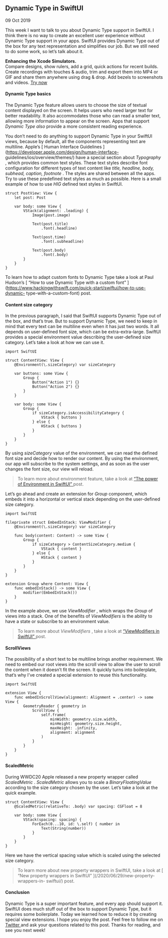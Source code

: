 ##  Dynamic Type in SwiftUI

09 Oct 2019

This week I want to talk to you about Dynamic Type support in SwiftUI. I think
there is no way to create an excellent user experience without Dynamic Type
support in your apps. SwiftUI provides Dynamic Type out of the box for any
text representation and simplifies our job. But we still need to do some work,
so let’s talk about it.

**Enhancing the Xcode Simulators.**  
Compare designs, show rulers, add a grid, quick actions for recent builds.
Create recordings with touches & audio, trim and export them into MP4 or GIF
and share them anywhere using drag & drop. Add bezels to screenshots and
videos. [ Try now ](https://gumroad.com/a/931293139/ftvbh)

####  Dynamic Type basics

The Dynamic Type feature allows users to choose the size of textual content
displayed on the screen. It helps users who need larger text for better
readability. It also accommodates those who can read a smaller text, allowing
more information to appear on the screen. Apps that support _Dynamic Type
also_ provide a more consistent reading experience.

You don’t need to do anything to support Dynamic Type in your SwiftUI views,
because by default, all the components representing text are multiline.
Apple’s [ Human Interface Guidelines
](https://developer.apple.com/design/human-interface-
guidelines/ios/overview/themes/) have a special section about _Typography_ ,
which provides common text styles. These text styles describe font
configuration for different types of text content like _title, headline, body,
subhead, caption, footnote_ . The styles are shared between all the apps. Try
to use these predefined text styles as much as possible. Here is a small
example of how to use _HIG_ defined text styles in SwiftUI.

    
    
    struct PostView: View {
        let post: Post
    
        var body: some View {
            VStack(alignment: .leading) {
                Image(post.image)
    
                Text(post.title)
                    .font(.headline)
    
                Text(post.time)
                    .font(.subheadline)
    
                Text(post.body)
                    .font(.body)
            }
        }
    }
    

To learn how to adapt custom fonts to Dynamic Type take a look at Paul
Hudson’s [ “How to use Dynamic Type with a custom font”
](https://www.hackingwithswift.com/quick-start/swiftui/how-to-use-dynamic-
type-with-a-custom-font) post.

####  Content size category

In the previous paragraph, I said that SwiftUI supports Dynamic Type out of
the box, and that’s true. But to support Dynamic Type, we need to keep in mind
that every text can be multiline even when it has just two words. It all
depends on user-defined font size, which can be extra-extra-large. SwiftUI
provides a special environment value describing the user-defined size
category. Let’s take a look at how we can use it.

    
    
    import SwiftUI
    
    struct ContentView: View {
        @Environment(\.sizeCategory) var sizeCategory
    
        var buttons: some View {
            Group {
                Button("Action 1") {}
                Button("Action 2") {}
            }
        }
    
        var body: some View {
            Group {
                if sizeCategory.isAccessibilityCategory {
                    VStack { buttons }
                } else {
                    HStack { buttons }
                }
            }
        }
    }
    

By using _sizeCategory_ value of the environment, we can read the defined font
size and decide how to render our content. By using the environment, our app
will subscribe to the system settings, and as soon as the user changes the
font size, our view will reload.

> To learn more about environment feature, take a look at [ “The power of
> Environment in SwiftUI” ](/2019/08/21/the-power-of-environment-in-swiftui/)
> post.

Let’s go ahead and create an extension for _Group_ component, which embeds it
into a horizontal or vertical stack depending on the user-defined size
category.

    
    
    import SwiftUI
    
    fileprivate struct EmbedInStack: ViewModifier {
        @Environment(\.sizeCategory) var sizeCategory
    
        func body(content: Content) -> some View {
            Group {
                if sizeCategory > ContentSizeCategory.medium {
                    VStack { content }
                } else {
                    HStack { content }
                }
            }
        }
    }
    
    extension Group where Content: View {
        func embedInStack() -> some View {
            modifier(EmbedInStack())
        }
    }
    

In the example above, we use _ViewModifier_ , which wraps the _Group_ of views
into a stack. One of the benefits of _ViewModifiers_ is the ability to have a
state or subscribe to an environment value.

> To learn more about _ViewModifiers_ , take a look at [ “ViewModifiers in
> SwiftUI” ](/2019/08/07/viewmodifiers-in-swiftui/) post.

####  ScrollViews

The possibility of a short text to be multiline brings another requirement. We
need to embed our root views into the scroll view to allow the user to scroll
the content when it doesn’t fit the screen. It quickly turns into boilerplate,
that’s why I’ve created a special extension to reuse this functionality.

    
    
    import SwiftUI
    
    extension View {
        func embedInScrollView(alignment: Alignment = .center) -> some View {
            GeometryReader { geometry in
                ScrollView {
                    self.frame(
                        minWidth: geometry.size.width,
                        minHeight: geometry.size.height,
                        maxHeight: .infinity,
                        alignment: alignment
                    )
                }
            }
        }
    }
    

####  ScaledMetric

During WWDC20 Apple released a new property wrapper called _ScaledMetric_ .
_ScaledMetric_ allows you to scale a _BinaryFloatingValue_ according to the
size category chosen by the user. Let’s take a look at the quick example.

    
    
    struct ContentView: View {
        @ScaledMetric(relativeTo: .body) var spacing: CGFloat = 8
    
        var body: some View {
            VStack(spacing: spacing) {
                ForEach(0...10, id: \.self) { number in
                    Text(String(number))
                }
            }
        }
    }
    

Here we have the vertical spacing value which is scaled using the selected
size category.

> To learn more about new property wrappers in SwiftUI, take a look at [ “New
> property wrappers in SwiftUI” ](/2020/06/29/new-property-wrappers-in-
> swiftui/) post.

####  Conclusion

Dynamic Type is a super important feature, and every app should support it.
SwiftUI does much stuff out of the box to support Dynamic Type, but it
requires some boilerplate. Today we learned how to reduce it by creating
special view extensions. I hope you enjoy the post. Feel free to follow me on
[ Twitter ](https://twitter.com/mecid) and ask your questions related to this
post. Thanks for reading, and see you next week!

